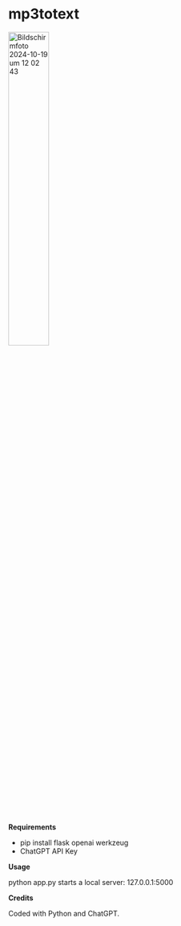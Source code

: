 # mp3totext

<img width="40%" alt="Bildschirmfoto 2024-10-19 um 12 02 43" src="https://github.com/user-attachments/assets/97d44670-dde0-4e4f-9846-bcd40e330e60">

**Requirements**

- pip install flask openai werkzeug
- ChatGPT API Key

**Usage**

python app.py starts a local server: 127.0.0.1:5000

**Credits**

Coded with Python and ChatGPT.

